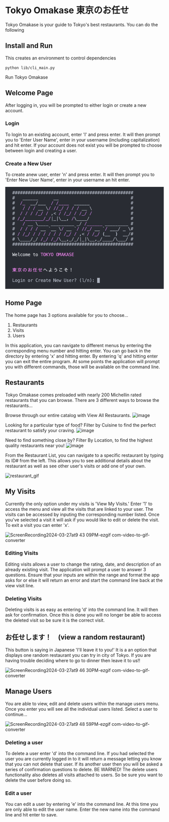 # Tokyo Omakase 東京のお任せ

Tokyo Omakase is your guide to Tokyo's best restaurants. You can do the following 

## Install and Run


This creates an environment to control dependencies

```
python lib/cli_main.py
```
Run Tokyo Omakase



## Welcome Page

After logging in, you will be prompted to either login or create a new account. 

### Login
To login to an existing account, enter 'l' and press enter. It will then prompt you to 'Enter User Name', enter in your username (including capitalization) and hit enter. If your account does not exist you will be prompted to choose between login and creating a user.



### Create a New User
To create anew user, enter 'n' and press enter. It will then prompt you to 'Enter New User Name', enter in your username an hit enter. 

![Login](readme_img/login.png)

## Home Page

The home page has 3 options available for you to choose...

1. Restaurants
2. Visits
3. Users

In this application, you can navigate to different menus by entering the corresponding menu number and hitting enter. You can go back in the directory by entering 'x' and hitting enter. By entering 'q' and hitting enter you can exit the entire program. At some points the application will prompt you with different commands, those will be available on the command line.

## Restaurants
Tokyo Omakase comes preloaded with nearly 200 Michellin rated restaurants that you can browse. There are 3 different ways to browse the restaurants...

Browse through our entire catalog with View All Restaurants.
![image](https://github.com/christian-gerard/tokyo-omakase/assets/12631152/85fd274a-137d-4c45-bc5b-8a234726c1cd)

Looking for a particular type of food? Filter by Cuisine to find the perfect restaurant to satisfy your craving.
![image](https://github.com/christian-gerard/tokyo-omakase/assets/12631152/15b1b7f0-839d-4a15-8231-d52881e0258c)

Need to find something close by? Filter By Location, to find the highest quality restaurants near you!
![image](https://github.com/christian-gerard/tokyo-omakase/assets/12631152/fc4e6bbf-57c9-4e48-8c43-a08672a10e7d)

From the Restaurant List, you can navigate to a specific restaurant by typing its ID# from the left. This allows you to see additional details about the restaurant as well as see other user's visits or add one of your own.

![restaurant_gif](https://github.com/christian-gerard/tokyo-omakase/assets/12631152/2fb03765-130f-4b07-9978-63114b2149f3)

## My Visits
Currently the only option under my visits is 'View My Visits.' Enter '1' to access the menu and view all the visits that are linked to your user. The visits can be accessed by inputing the corresponding number listed. Once you've selected a visit it will ask if you would like to edit or delete the visit. To exit a visit you can enter 'x'.

![ScreenRecording2024-03-27at9 43 09PM-ezgif com-video-to-gif-converter](https://github.com/christian-gerard/tokyo-omakase/assets/102694030/c205b67f-5b4c-4fc8-b2d8-69ee74f07198)

### Editing Visits
Editing visits allows a user to change the rating, date, and description of an already existing visit. The application will prompt a user to answer 3 questions. Ensure that your inputs are within the range and format the app asks for or else it will return an error and start the command line back at the view visit line.


### Deleting Visits
Deleting visits is as easy as entering 'd' into the command line. It will then ask for confirmation. Once this is done you will no longer be able to access the deleted visit so be sure it is the correct visit.

## お任せします！　(view a random restaurant)
This button is saying in Japanese 'I'll leave it to you!' It is a an option that displays one random restaurant you can try in city of Tokyo. If you are having trouble deciding where to go to dinner then leave it to us!!

![ScreenRecording2024-03-27at9 46 30PM-ezgif com-video-to-gif-converter](https://github.com/christian-gerard/tokyo-omakase/assets/102694030/bd00366a-55e0-4539-a72a-ed0d7ef63ebf)



## Manage Users
You are able to view, edit and delete users within the manage users menu. Once you enter you will see all the individual users listed. Select a user to continue...

![ScreenRecording2024-03-27at9 48 59PM-ezgif com-video-to-gif-converter](https://github.com/christian-gerard/tokyo-omakase/assets/102694030/7d44929d-c538-4ec9-93d0-c1515970bba9)

### Deleting a user
To delete a user enter 'd' into the command line. If you had selected the user you are currently logged in to it will return a message letting you know that you can not delete that user. If its another user then you will be asked a series of confirmation questions to delete. BE WARNED! The delete users functionality also deletes all visits attached to users. So be sure you want to delete the user before doing so.

### Edit a user
You can edit a user by entering 'e' into the command line. At this time you are only able to edit the user name. Enter the new name into the command line and hit enter to save. 




